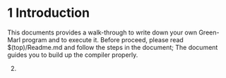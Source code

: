 
1 Introduction
======================================

This documents provides a walk-through to write down your own Green-Marl
program and to execute it.  Before proceed, please read $(top)/Readme.md and
follow the steps in the document; The document guides you to build up the
compiler properly.


2.


